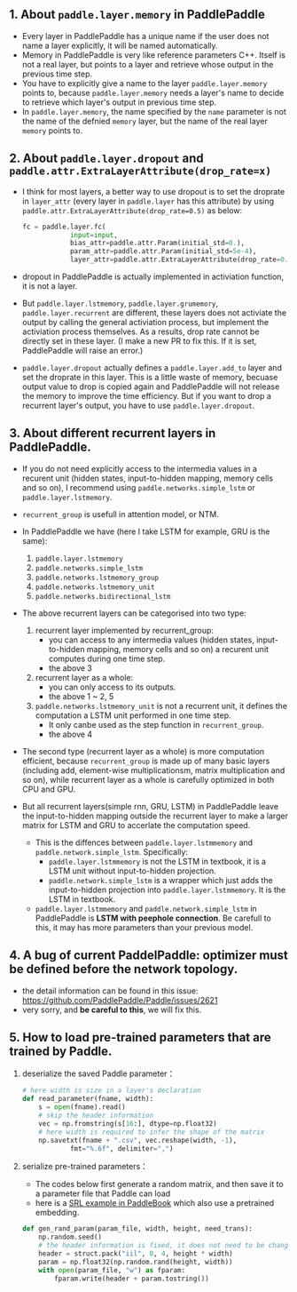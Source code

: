 ## 1. About `paddle.layer.memory` in PaddlePaddle
  - Every layer in PaddlePaddle has a unique name if the user does not name a layer explicitly, it will be named automatically.
  - Memory in PaddlePaddle is very like reference parameters C++. Itself is not a real layer, but points to a layer and retrieve whose output in the previous time step.
  - You have to explicitly give a name to the layer `paddle.layer.memory` points to, because `paddle.layer.memory` needs a layer's name to decide to retrieve which layer's output in previous time step.
  - In `paddle.layer.memory`, the name specified by the `name` parameter is not the name of the defnied `memory` layer, but the name of the real layer `memory` points to.


## 2. About `paddle.layer.dropout` and `paddle.attr.ExtraLayerAttribute(drop_rate=x)`
  - I think for most layers, a better way to use dropout is to set the droprate in `layer_attr` (every layer in `paddle.layer` has this attribute) by using `paddle.attr.ExtraLayerAttribute(drop_rate=0.5)` as below:
    ```python
    fc = paddle.layer.fc(
                input=input,
                bias_attr=paddle.attr.Param(initial_std=0.),
                param_attr=paddle.attr.Param(initial_std=5e-4),
                layer_attr=paddle.attr.ExtraLayerAttribute(drop_rate=0.5),
    ```
  - dropout in PaddlePaddle is actually implemented in activiation function, it is not a layer.
  - But `paddle.layer.lstmemory`, `paddle.layer.grumemory`, `paddle.layer.recurrent` are different, these layers does not activiate the output by calling the general activiation process, but implement the activiation process themselves. As a results, drop rate cannot be directly set in these layer. (I make a new PR to fix this. If it is set, PaddlePaddle will raise an error.)

  - `paddle.layer.dropout` actually defines a `paddle.layer.add_to` layer and set the droprate in this layer. This is a little waste of memory, becuase output value to drop is copied again and PaddlePaddle will not release the memory to improve the time efficiency. But if you want to drop a recurrent layer's output, you have to use `paddle.layer.dropout`.

## 3. About different recurrent layers in PaddlePaddle.
  - If you do not need explicitly access to the intermedia values in a recurent unit (hidden states, input-to-hidden mapping, memory cells and so on), I recommend using `paddle.networks.simple_lstm` or `paddle.layer.lstmemory`.
  - `recurrent_group` is usefull in attention model, or NTM.

  - In PaddlePaddle we have (here I take LSTM for example, GRU is the same):

      1. `paddle.layer.lstmemory`
      2. `paddle.networks.simple_lstm`
      3. `paddle.networks.lstmemory_group`
      4. `paddle.networks.lstmemory_unit`
      5. `paddle.networks.bidirectional_lstm`


  * The above recurrent layers can be categorised into two type:
      1. recurrent layer implemented by recurrent_group:
         - you can access to any intermedia values (hidden states, input-to-hidden mapping, memory cells and so on) a recurent unit computes during one time step.
         - the above 3
      2. recurrent layer as a whole:
          - you can only access to its outputs.
          - the above 1 ~ 2, 5
      3. `paddle.networks.lstmemory_unit` is not a recurrent unit, it defines the computation a LSTM unit performed in one time step.
          - It only canbe used as the step function in `recurrent_group`.
          - the above 4

  * The second type (recurrent layer as a whole) is more computation efficient, because `recurrent_group` is made up of many basic layers (including add, element-wise multiplicationsm, matrix multiplication and so on), while recurrent layer as a whole is carefully optimized in both CPU and GPU.

  * But all recurrent layers(simple rnn, GRU, LSTM) in PaddlePaddle leave the input-to-hidden mapping outside the recurrent layer to make a larger matrix for LSTM and GRU to accerlate the computation speed.

    - This is the diffences between `paddle.layer.lstmmemory` and `paddle.network.simple_lstm`. Specifically:
      - `paddle.layer.lstmmemory` is not the LSTM in textbook, it is a LSTM unit without input-to-hidden projection.
      - `paddle.network.simple_lstm` is a wrapper which just adds the input-to-hidden projection into `paddle.layer.lstmmemory`. It is the LSTM in textbook.
    - `paddle.layer.lstmmemory` and `paddle.network.simple_lstm` in PaddlePaddle is **LSTM with peephole connection**. Be carefull to this, it may has more parameters than your previous model.

## 4. A bug of current PaddelPaddle: **optimizer must be defined before the network topology.**
  - the detail information can be found in this issue: https://github.com/PaddlePaddle/Paddle/issues/2621
  - very sorry, and **be careful to this**, we will fix this.

## 5. How to load pre-trained parameters that are trained by Paddle.

1. deserialize the saved Paddle parameter：
    ```python
    # here width is size in a layer's declaration
    def read_parameter(fname, width):
        s = open(fname).read()
        # skip the header information
        vec = np.fromstring(s[16:], dtype=np.float32)
        # here width is required to infer the shape of the matrix
        np.savetxt(fname + ".csv", vec.reshape(width, -1),
                fmt="%.6f", delimiter=",")
    ```
2. serialize pre-trained parameters：
    - The codes below first generate a random matrix, and then save it to a parameter file that Paddle can load
    - here is a [SRL example in PaddleBook](https://github.com/PaddlePaddle/book/blob/develop/07.label_semantic_roles/train.py#L142) which also use a pretrained embedding.

    ```python
    def gen_rand_param(param_file, width, height, need_trans):
        np.random.seed()
        # the header information is fixed, it does not need to be changed
        header = struct.pack("iil", 0, 4, height * width)
        param = np.float32(np.random.rand(height, width))
        with open(param_file, "w") as fparam:
            fparam.write(header + param.tostring())
    ```
